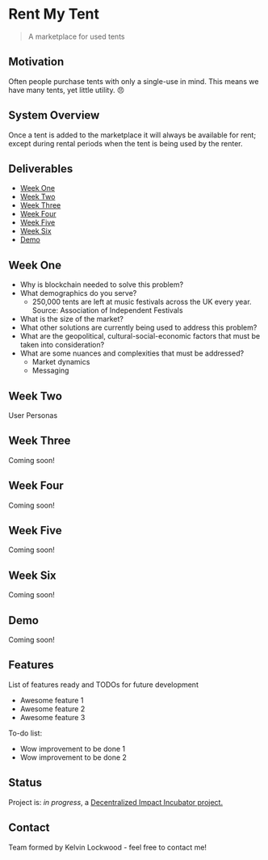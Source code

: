 # Rent My Tent
> A marketplace for used tents 

## Motivation
Often people purchase tents with only a single-use in mind. This means we have many tents, yet little utility. :angry:

## System Overview
Once a tent is added to the marketplace it will always be available for rent; except during rental periods when the tent is being used by the renter.

## Deliverables
* [Week One](#week-one)
* [Week Two](#week-two)
* [Week Three](#week-three)
* [Week Four](#week-four)
* [Week Five](#week-five)
* [Week Six](#week-six)
* [Demo](#demo)

## Week One
* Why is blockchain needed to solve this problem?
* What demographics do you serve?
  - 250,000 tents are left at music festivals across the UK every year. Source: Association of Independent Festivals
* What is the size of the market?
* What other solutions are currently being used to address this problem?
* What are the geopolitical, cultural-social-economic factors that must be taken into consideration?
* What are some nuances and complexities that must be addressed?
  - Market dynamics
  - Messaging

## Week Two
User Personas

## Week Three
Coming soon!

## Week Four
Coming soon!

## Week Five
Coming soon!

## Week Six
Coming soon!

## Demo
Coming soon!

## Features
List of features ready and TODOs for future development
* Awesome feature 1
* Awesome feature 2
* Awesome feature 3

To-do list:
* Wow improvement to be done 1
* Wow improvement to be done 2

## Status
Project is: _in progress_, a [Decentralized Impact Incubator project.](https://blockchainforsocialimpact.com/incubator/)

## Contact
Team formed by Kelvin Lockwood - feel free to contact me!
